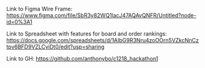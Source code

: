 Link to Figma Wire Frame:
https://www.figma.com/file/SbR3y82WQ1lacJ47AQAvQNFR/Untitled?node-id=0%3A1

Link to Spreadsheet with features for board and order rankings:
https://docs.google.com/spreadsheets/d/1AIbG9R3Nru4zoOOrn5VZkcNnCztpv6BFD9VZLCviDt0/edit?usp=sharing

Link to GH:
https://github.com/anthonybo/c1218_hackathon1